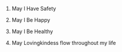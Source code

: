 


1. May I Have Safety



2. May I Be Happy



3. May I Be Healthy



4. May Lovingkindess flow throughout my life
